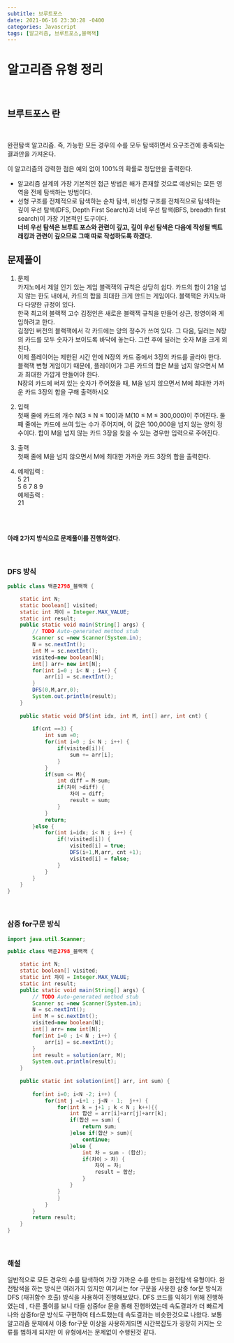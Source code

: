 ```yaml
---
subtitle: 브루트포스
date: 2021-06-16 23:30:28 -0400
categories: Javascript
tags: [알고리즘, 브루트포스,블랙잭]
---
```


# 알고리즘 유형 정리

<br>

## 브루트포스 란

<br>

완전탐색 알고리즘. 즉, 가능한 모든 경우의 수를 모두 탐색하면서 요구조건에 충족되는 결과만을 가져온다.

이 알고리즘의 강력한 점은 예외 없이 100%의 확률로 정답만을 출력한다.

 - 알고리즘 설계의 가장 기본적인 접근 방법은 해가 존재할 것으로 예상되는 모든 영역을 전체 탐색하는 방법이다.
 - 선형 구조를 전체적으로 탐색하는 순차 탐색, 비선형 구조를 전체적으로 탐색하는 깊이 우선 탐색(DFS, Depth First Search)과 너비 우선 탐색(BFS, breadth first search)이 가장 기본적인 도구이다. <br>
  **너비 우선 탐색은 브루트 포스와 관련이 깊고, 깊이 우선 탐색은 다음에 작성될 백트래킹과 관련이 깊으므로 그때 따로 작성하도록 하겠다.**


## 문제풀이

1. 문제 <br>
카지노에서 제일 인기 있는 게임 블랙잭의 규칙은 상당히 쉽다. 카드의 합이 21을 넘지 않는 한도 내에서, 카드의 합을 최대한 크게 만드는 게임이다. 블랙잭은 카지노마다 다양한 규정이 있다.
<br>한국 최고의 블랙잭 고수 김정인은 새로운 블랙잭 규칙을 만들어 상근, 창영이와 게임하려고 한다.
<br>김정인 버전의 블랙잭에서 각 카드에는 양의 정수가 쓰여 있다. 그 다음, 딜러는 N장의 카드를 모두 숫자가 보이도록 바닥에 놓는다. 그런 후에 딜러는 숫자 M을 크게 외친다.
<br>이제 플레이어는 제한된 시간 안에 N장의 카드 중에서 3장의 카드를 골라야 한다. 블랙잭 변형 게임이기 때문에, 플레이어가 고른 카드의 합은 M을 넘지 않으면서 M과 최대한 가깝게 만들어야 한다.
<br>N장의 카드에 써져 있는 숫자가 주어졌을 때, M을 넘지 않으면서 M에 최대한 가까운 카드 3장의 합을 구해 출력하시오



2. 입력 <br>
첫째 줄에 카드의 개수 N(3 ≤ N ≤ 100)과 M(10 ≤ M ≤ 300,000)이 주어진다. 둘째 줄에는 카드에 쓰여 있는 수가 주어지며, 이 값은 100,000을 넘지 않는 양의 정수이다.
합이 M을 넘지 않는 카드 3장을 찾을 수 있는 경우만 입력으로 주어진다.

2. 출력 <br>
첫째 줄에 M을 넘지 않으면서 M에 최대한 가까운 카드 3장의 합을 출력한다.



1. 예제입력 :
<br>5 21
<br>5 6 7 8 9
<br> 예제출력 :
<br> 21


<br>
<br>

**아래 2가지 방식으로 문제풀이를 진행하였다.**

<br>

### DFS 방식


```JAVA
public class 백준2798_블랙잭 {

	static int N;
	static boolean[] visited;
	static int 차이 = Integer.MAX_VALUE;
	static int result;
	public static void main(String[] args) {
		// TODO Auto-generated method stub
		Scanner sc =new Scanner(System.in);
		N = sc.nextInt();
		int M = sc.nextInt();
		visited=new boolean[N];
		int[] arr= new int[N];
		for(int i=0 ; i< N ; i++) {
			arr[i] = sc.nextInt();
		}
		DFS(0,M,arr,0);
		System.out.println(result);
	}
	
	public static void DFS(int idx, int M, int[] arr, int cnt) {
		
		if(cnt ==3) {
			int sum =0;
			for(int i=0 ; i< N ; i++) {
				if(visited[i]){
					sum += arr[i];
				}
			}
			if(sum <= M){
				int diff = M-sum;
				if(차이 >diff) {
					차이 = diff;
					result = sum;
				}
			}
			return;
		}else {
			for(int i=idx; i< N ; i++) {
				if(!visited[i]) {
					visited[i] = true;
					DFS(i+1,M,arr, cnt +1);
					visited[i] = false;
				}
			}
		}
	}
}
```
<br>

### 삼중 for구문 방식

```JAVA
import java.util.Scanner;

public class 백준2798_블랙잭 {

	static int N;
	static boolean[] visited;
	static int 차이 = Integer.MAX_VALUE;
	static int result;
	public static void main(String[] args) {
		// TODO Auto-generated method stub
		Scanner sc =new Scanner(System.in);
		N = sc.nextInt();
		int M = sc.nextInt();
		visited=new boolean[N];
		int[] arr= new int[N];
		for(int i=0 ; i< N ; i++) {
			arr[i] = sc.nextInt();
		}
		int result = solution(arr, M);
		System.out.println(result);
	}
	
	public static int solution(int[] arr, int sum) {
		
		for(int i=0; i<N -2; i++) {
			for(int j =i+1 ; j<N - 1;  j++) {
				for(int k = j+1 ; k < N ; k++){{
					int 합산 = arr[i]+arr[j]+arr[k];
					if(합산 == sum) {
						return sum;
					}else if(합산 > sum){
						continue;
					}else {
						int 차 = sum - (합산);
						if(차이 > 차) {
							차이 = 차;
							result = 합산;
						}
					}
				}
				}
			}
		}
		return result;
	}
}

```
<br>


### 해설
일반적으로 모든 경우의 수를 탐색하여 가장 가까운 수를 만드는 완전탐색 유형이다. 완전탐색을 하는 방식은 여러가지 있지만 여기서는 for 구문을 사용한 삼중 for문 방식과 DFS (재귀함수 호출) 방식을 사용하여 진행해보았다.
DFS 코드를 익히기 위해 진행하였는데 , 다른 풀이를 보니 다들 삼중for 문을 통해 진행하였는데 속도결과가 더 빠르게 나와 삼중for문 방식도 구현하여 테스트했는데 속도결과는 비슷한것으로 나왔다. 보통 알고리즘 문제에서 이중 for구문 이상을 사용하게되면 시간복잡도가 굉장히 커지는 오류를 범하게 되지만 이 유형에서는 문제없이 수행된것 같다.